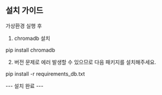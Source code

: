 ## 설치 가이드

가상환경 실행 후

1. chromadb 설치

pip install chromadb

2. 버전 문제로 에러 발생할 수 있으므로 다음 패키지를 설치해주세요.

pip install -r requirements_db.txt

--- 설치 완료 ---
